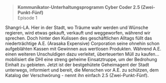 > **Kommunikator-Unterhaltungsprogramm Cyber Coder 2.5 (Zwei-Punkt-Fünf)**  
Episode 1

Shangri-LA. Hier in der Stadt, wo Träume wahr werden und Wünsche regieren, wird etwas gekauft, verkauft und weggeworfen, während wir sprechen. Doch hinter den Kulissen des geschäftlichen Alltags füllt das niederträchtige A.E. (Arasaka Expensive) Corporation seine ohnehin schon aufgeblähten Kassen mit Gewinnen aus wertlosen Produkten. Während A.E. einen weiteren Unschuldigen dazu verleitet, überteuerten Müll zu kaufen... mobilisiert die DHI eine streng geheime Einsatztruppe, um der Bedrohung Einhalt zu gebieten. Jetzt ist der bestgehütete Geheimagent der Stadt unterwegs, informiert und bereit, die Menschen vor A.E. zu schützen, dem Katalog der Verschwörung - nennt ihn einfach 2.5 (Zwei-Punkt-Fünf).
